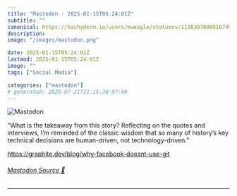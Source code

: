 ```yaml
---
title: "Mastodon - 2025-01-15T05:24:01Z"
subtitle: ""
canonical: https://hachyderm.io/users/mweagle/statuses/113830700091674908
description:
image: "/images/mastodon.png"

date: 2025-01-15T05:24:01Z
lastmod: 2025-01-15T05:24:01Z
image: ""
tags: ["Social Media"]

categories: ["mastodon"]
# generated: 2025-07-21T21:15:38-07:00
---
```

![Mastodon](/images/mastodon.png)

<p>“What is the takeaway from this story? Reflecting on the quotes and interviews, I’m reminded of the classic wisdom that so many of history’s key technical decisions are human-driven, not technology-driven.”</p><p><a href="https://graphite.dev/blog/why-facebook-doesnt-use-git" target="_blank" rel="nofollow noopener noreferrer" translate="no"><span class="invisible">https://</span><span class="ellipsis">graphite.dev/blog/why-facebook</span><span class="invisible">-doesnt-use-git</span></a></p>


###### [Mastodon Source 🐘](https://hachyderm.io/@mweagle/113830700091674908)

___

